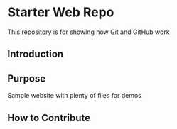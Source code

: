 # Starter Web Repo
This repository is for showing how Git and GitHub work

## Introduction


## Purpose
Sample website with plenty of files for demos

## How to Contribute


